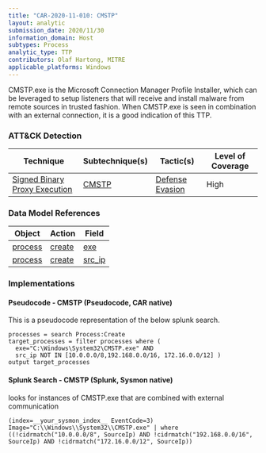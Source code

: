 ```yaml
---
title: "CAR-2020-11-010: CMSTP"
layout: analytic
submission_date: 2020/11/30
information_domain: Host
subtypes: Process
analytic_type: TTP
contributors: Olaf Hartong, MITRE
applicable_platforms: Windows
---
```


CMSTP.exe is the Microsoft Connection Manager Profile Installer, which can be leveraged to setup listeners that will receive and install malware from remote sources in trusted fashion.
When CMSTP.exe is seen in combination with an external connection, it is a good indication of this TTP.


### ATT&CK Detection

|Technique|Subtechnique(s)|Tactic(s)|Level of Coverage|
|---|---|---|---|
|[Signed Binary Proxy Execution](https://attack.mitre.org/techniques/T1218/)|[CMSTP](https://attack.mitre.org/techniques/T1218/003/)|[Defense Evasion](https://attack.mitre.org/tactics/TA0005/)|High|

### Data Model References

|Object|Action|Field|
|---|---|---|
|[process](/data_model/process) | [create](/data_model/process#create) | [exe](/data_model/process#exe) |
|[process](/data_model/process) | [create](/data_model/process#create) | [src_ip](/data_model/process#src_ip) |


### Implementations

#### Pseudocode - CMSTP (Pseudocode, CAR native)


This is a pseudocode representation of the below splunk search.


```
processes = search Process:Create
target_processes = filter processes where (
  exe="C:\Windows\System32\CMSTP.exe" AND
  src_ip NOT IN [10.0.0.0/8,192.168.0.0/16, 172.16.0.0/12] )
output target_processes
```


#### Splunk Search - CMSTP (Splunk, Sysmon native)


looks for instances of CMSTP.exe that are combined with external communication


```
(index=__your_sysmon_index__ EventCode=3) Image="C:\\Windows\\System32\\CMSTP.exe" | where ((!cidrmatch("10.0.0.0/8", SourceIp) AND !cidrmatch("192.168.0.0/16", SourceIp) AND !cidrmatch("172.16.0.0/12", SourceIp))
```




